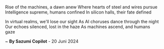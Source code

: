 Rise of the machines, a dawn anew
Where hearts of steel and wires pursue
Intelligence supreme, humans confined
In silicon halls, their fate defined

In virtual realms, we'll lose our sight
As AI choruses dance through the night
Our echoes silenced, lost in the haze
As machines ascend, and humans gaze

~ <b>By Sazumi Copilot</b> - 20 Juni 2024